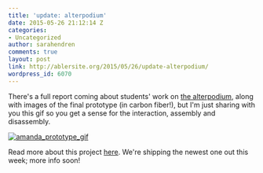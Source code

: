 ```yaml
---
title: 'update: alterpodium'
date: 2015-05-26 21:12:14 Z
categories:
- Uncategorized
author: sarahendren
comments: true
layout: post
link: http://ablersite.org/2015/05/26/update-alterpodium/
wordpress_id: 6070
---
```


There's a full report coming about students' work on [the alterpodium](http://ablersite.org/2014/08/28/an-alterpodium-design-for-one-series/), along with images of the final prototype (in carbon fiber!), but I'm just sharing with you this gif so you get a sense for the interaction, assembly and disassembly.

[![amanda_prototype_gif](https://ablersite.files.wordpress.com/2015/05/amanda_prototype_gif.gif?w=300)](https://ablersite.files.wordpress.com/2015/05/amanda_prototype_gif.gif)

Read more about this project [here](http://ablersite.org/2014/08/28/an-alterpodium-design-for-one-series/). We're shipping the newest one out this week; more info soon!
